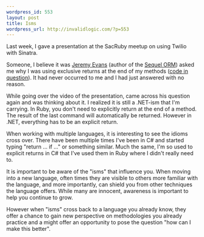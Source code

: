 ```yaml
--- 
wordpress_id: 553
layout: post
title: Isms
wordpress_url: http://invalidlogic.com/?p=553
---
```

Last week, I gave a presentation at the SacRuby meetup on using Twilio with Sinatra.

Someone, I believe it was <a href="http://code.jeremyevans.net/">Jeremy Evans</a> (author of the <a href="http://sequel.rubyforge.org/">Sequel ORM</a>) asked me why I was using exclusive returns at the end of my methods (<a href="http://github.com/krobertson/kens-twilio-resume/blob/master/resume.rb#L46">code in question</a>).  It had never occurred to me and I had just answered with no reason.

While going over the video of the presentation, came across his question again and was thinking about it.  I realized it is still a .NET-ism that I'm carrying.  In Ruby, you don't need to explicitly return at the end of a method.  The result of the last command will automatically be returned.  However in .NET, everything has to be an explicit return.

When working with multiple languages, it is interesting to see the idioms cross over.  There have been multiple times I've been in C# and started typing "return ... if ..." or something similar.  Much the same, I'm so used to explicit returns in C# that I've used them in Ruby where I didn't really need to.

It is important to be aware of the "isms" that influence you.  When moving into a new language, often times they are visible to others more familiar with the language, and more importantly, can shield you from other techniques the language offers.  While many are innocent, awareness is important to help you continue to grow.

However when "isms" cross back to a language you already know, they offer a chance to gain new perspective on methodologies you already practice and a might offer an opportunity to pose the question "how can I make this better".
